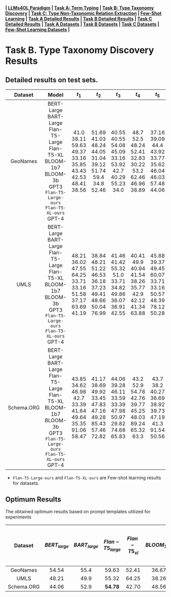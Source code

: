 
**| [LLMs4OL Paradigm](../../README.md#llms4ol-paradigm) | [Task A: Term Typing](../../TaskA/README.md) | [Task B: Type Taxonomy Discovery](../../TaskB/README.md) | [Task C: Type Non-Taxonomic Relation Extraction](../../TaskC/README.md) | [Few-Shot Learning](../../FSL/README.md) | [Task A Detailed Results](../../TaskA/results/readme.md) | [Task B Detailed Results](../../TaskB/results/readme.md) | [Task C Detailed Results](../../TaskC/results/readme.md) | [Task A Datasets](../../datasets/TaskA/README.md) | [Task B Datasets](../../datasets/TaskB/README.md) | [Task C Datasets](../../datasets/TaskC/README.md) | [Few-Shot Learning Datasets](../../datasets/FSL/README.md) |**



# Task B. Type Taxonomy Discovery Results

## Detailed results on test sets.

|  Dataset   |                                                                       Model                                                                       |                                  $t_1$                                   |                                   $t_2$                                    |                                 $t_3$                                  |                                    $t_4$                                     |                                 $t_5$                                  |                                  $t_6$                                  |                                   $t_7$                                   |                                  $t_8$                                  |
|:----------:|:-------------------------------------------------------------------------------------------------------------------------------------------------:|:------------------------------------------------------------------------:|:--------------------------------------------------------------------------:|:----------------------------------------------------------------------:|:----------------------------------------------------------------------------:|:----------------------------------------------------------------------:|:-----------------------------------------------------------------------:|:-------------------------------------------------------------------------:|:-----------------------------------------------------------------------:|
|  GeoNames  | BERT-Large<br>BART-Large<br>Flan-T5-Large<br>Flan-T5-XL<br>BLOOM-1b7<br>BLOOM-3b<br>GPT3 <br>`Flan-T5-Large-ours`<br>`Flan-T5-XL-ours` <br> GPT-4 |  41.0<br>  38.11<br>  59.63<br>  49.37<br>  33.16<br>  35.85<br>  43.43<br>  42.53<br>  48.41<br>  38.56 |51.69<br>  41.03<br>  48.24<br>  44.05<br>  31.04<br>  39.12<br>  51.74<br>  59.4<br>  34.8<br>  52.46 |40.55<br>  40.55<br>  54.08<br>  45.09<br>  33.16<br>  53.92<br>  42.7<br>  40.29<br>  55.23<br>  34.0 |48.7<br>  52.5<br>  48.24<br>  52.41<br>  32.83<br>  30.22<br>  53.2<br>  62.46<br>  46.96<br>  38.89 |37.16<br>  39.09<br>  44.4<br>  43.92<br>  33.77<br>  35.62<br>  46.04<br>  46.03<br>  57.48<br>  44.06 |41.07<br>  45.8<br>  51.3<br>  46.34<br>  33.53<br>  33.6<br>  52.56<br>  57.41<br>  36.29<br>  55.43 |41.7<br>  36.67<br>  36.4<br>  49.98<br>  36.67<br>  48.26<br>  45.49<br>  42.49<br>  59.05<br>  33.78 |54.54<br>  55.4<br>  38.44<br>  44.29<br>  32.92<br>  37.73<br>  52.62<br>  62.04<br>  49.26<br>  36.23 |
|    UMLS    |      BERT-Large<br>BART-Large<br>Flan-T5-Large<br>Flan-T5-XL<br>BLOOM-1b7<br>BLOOM-3b<br>GPT3 <br>`Flan-T5-Large-ours`<br>`Flan-T5-XL-ours` <br> GPT-4      | 48.21<br>  36.02<br>  47.55<br>  64.25<br>  33.71<br>  33.16<br>  51.58<br>  37.17<br>  63.69<br>  41.19 |38.84<br>  48.21<br>  51.22<br>  46.53<br>  36.18<br>  37.23<br>  49.41<br>  48.66<br>  50.04<br>  76.99 |41.46<br>  41.42<br>  55.32<br>  51.0<br>  33.71<br>  34.82<br>  49.86<br>  36.07<br>  36.91<br>  42.55 |40.41<br>  49.9<br>  40.94<br>  41.54<br>  38.26<br>  35.77<br>  42.9<br>  42.12<br>  41.34<br>  63.88 |45.88<br>  39.37<br>  49.45<br>  60.07<br>  33.71<br>  33.16<br>  50.57<br>  48.39<br>  78.12<br>  50.28 |40.91<br>  47.47<br>  50.87<br>  42.83<br>  35.89<br>  35.89<br>  46.07<br>  46.65<br>  50.12<br>  78.11 |41.04<br>  42.39<br>  44.23<br>  51.25<br>  33.27<br>  33.05<br>  45.36<br>  53.42<br>  79.25<br>  36.59 |42.92<br>  45.46<br>  42.9<br>  41.18<br>  33.6<br>  37.48<br>  46.72<br>  35.97<br>  39.27<br>  60.72 |
| Schema.ORG |      BERT-Large<br>BART-Large<br>Flan-T5-Large<br>Flan-T5-XL<br>BLOOM-1b7<br>BLOOM-3b<br>GPT3  <br>`Flan-T5-Large-ours`<br>`Flan-T5-XL-ours` <br> GPT-4     | 43.85<br>  34.62<br>  46.98<br>  42.7<br>  33.39<br>  41.64<br>  49.64<br>  35.35<br>  91.06<br>  58.47 |41.17<br>  38.69<br>  49.92<br>  33.45<br>  47.83<br>  47.16<br>  49.28<br>  85.43<br>  57.46<br>  72.82 |44.06<br>  39.28<br>  46.11<br>  33.59<br>  33.39<br>  47.98<br>  50.97<br>  29.82<br>  74.68<br>  65.83 |43.2<br>  52.9<br>  54.78<br>  42.76<br>  39.77<br>  45.25<br>  48.03<br>  89.24<br>  65.32<br>  63.3 |43.7<br>  38.2<br>  40.27<br>  36.69<br>  38.92<br>  39.73<br>  47.19<br>  41.3<br>  91.54<br>  50.56 |40.05<br>  41.17<br>  54.47<br>  34.04<br>  48.56<br>  40.75<br>  48.63<br>  91.68<br>  50.63<br>  74.24 |42.15<br>  43.26<br>  42.06<br>  33.75<br>  44.35<br>  51.28<br>  48.87<br>  42.46<br>  91.7<br>  57.45 |43.72<br>  42.74<br>  47.93<br>  36.45<br>  39.57<br>  48.73<br>  49.48<br>  56.39<br>  33.33<br>  63.69 |

* `Flan-T5-Large-ours` and `Flan-T5-XL-ours` are Few-shot learning results for datasets.


## Optimum Results
The obtained optimum results based on prompt templates utilized for experiments

|  Dataset   | $BERT_{large}$ | $BART_{large}$ | $Flan-T5_{large}$ | $Flan-T5_{xl}$ | $BLOOM_{1b7}$ | $BLOOM_{3b7}$ | $GPT3$ | $Flan-T5-Large-ours$ | $Flan-T5-XL-ours$ | $GPT-4$ |
|:----------:|:--------------:|:--------------:|:-----------------:|:--------------:|:-------------:|:-------------:|:------:|:--------------------:|:-----------------:|:-----------------:|
|  GeoNames  |    54.54       |     55.4       |       59.63       |     52.41      |   36.67       |     48.26     | 53.2   |      **62.46**       |       59.05       |55.43| 
|    UMLS    |     48.21      |      49.9      |       55.32       |     64.25      |     38.26     |     37.48     | 51.58  |        53.42         |     **79.25**     |78.11| 
| Schema.ORG |     44.06      |      52.9      |     **54.78**     |     42.70      |     48.56     |   51.28       | 50.97  |        91.68         |     **91.70**     |74.24| 
